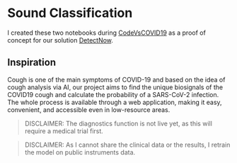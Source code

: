 # Sound Classification
I created these two notebooks during [CodeVsCOVID19](https://codevscovid19.devpost.com/) as a proof of concept for our solution [DetectNow](https://www.detect-now.org/). 

## Inspiration 
Cough is one of the main symptoms of COVID-19 and based on the idea of cough analysis via AI, our project aims to find the unique biosignals of the COVID19 cough and calculate the probability of a SARS-CoV-2 infection. The whole process is available through a web application, making it easy, convenient, and accessible even in low-resource areas.

> DISCLAIMER: The diagnostics function is not live yet, as this will require a medical trial first.

> DISCLAIMER: As I cannot share the clinical data or the results, I retrain the model on public instruments data. 


